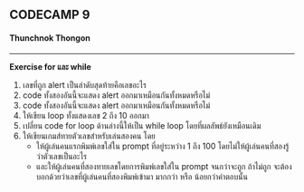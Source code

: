 ## CODECAMP 9
#### Thunchnok Thongon
***

**Exercise for และ while**

1. เลขที่ถูก alert เป็นลำดับสุดท้ายคือเลขอะไร
2. code ทั้งสองอันนี้จะแสดง alert ออกมาเหมือนกันทั้งหมดหรือไม่
3. code ทั้งสองอันนี้จะแสดง alert ออกมาเหมือนกันทั้งหมดหรือไม่
4. ให้เขียน loop ทั้งแสดงเลข 2 ถึง 10 ออกมา
5. เปลี่ยน code for loop ด้านล่างนี้ให้เป็น while loop โดยที่ผลลัพธ์ยังเหมือนเดิม
6. ให้เขียนเกมส์ทายตัวเลขสำหรับเล่นสองคน โดย
    - ให้ผู้เล่นคนแรกพิมพ์เลขใส่ใน prompt ที่อยู่ระหว่าง 1 ถึง 100 โดยไม่ให้ผู้เล่นคนที่สองรู้ว่าตัวเลขเป็นอะไร
    - และให้ผู้เล่นคนที่สองทายเลขโดยการพิมพ์เลขใส่ใน prompt จนกว่าจะถูก ถ้าไม่ถูก จะต้องบอกด้วยว่าเลขที่ผู้เล่นคนที่สองพิมพ์เข้ามา มากกว่า หรือ น้อยกว่าคำตอบนั้น



